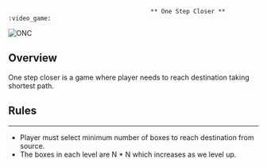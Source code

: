                                             ** One Step Closer **   :video_game:

![ONC](https://user-images.githubusercontent.com/33975431/62428421-69e51200-b71f-11e9-87f9-a7f81c28b98d.png)


## Overview
One step closer is a game where player needs to reach destination taking shortest path.

## Rules
------------------------------------------------------
- Player must select minimum number of boxes to reach destination from source.
- The boxes in each level are N * N which increases as we level up.

